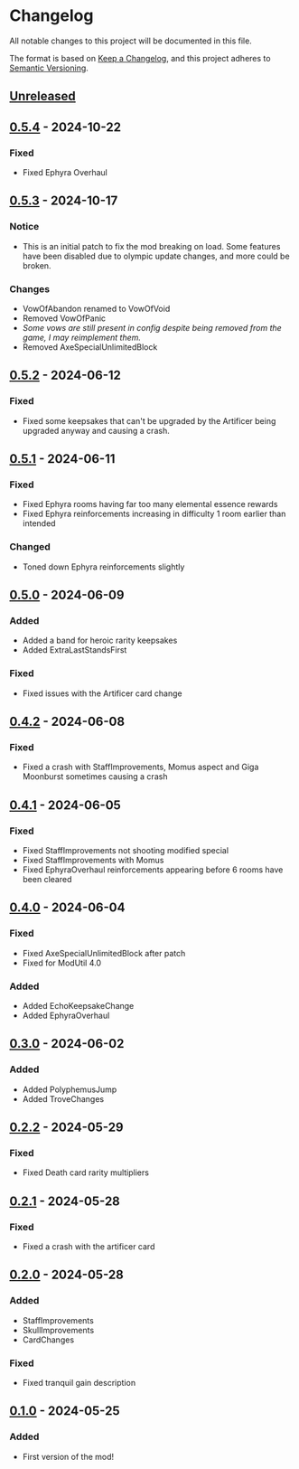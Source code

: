 # Changelog

All notable changes to this project will be documented in this file.

The format is based on [Keep a Changelog](https://keepachangelog.com/en/1.1.0/),
and this project adheres to [Semantic Versioning](https://semver.org/spec/v2.0.0.html).

## [Unreleased]

## [0.5.4] - 2024-10-22

### Fixed

- Fixed Ephyra Overhaul

## [0.5.3] - 2024-10-17

### Notice

- This is an initial patch to fix the mod breaking on load. Some features have been disabled due to olympic update changes, and more could be broken.

### Changes

- VowOfAbandon renamed to VowOfVoid
- Removed VowOfPanic
- _Some vows are still present in config despite being removed from the game, I may reimplement them._
- Removed AxeSpecialUnlimitedBlock

## [0.5.2] - 2024-06-12

### Fixed

- Fixed some keepsakes that can't be upgraded by the Artificer being upgraded anyway and causing a crash.

## [0.5.1] - 2024-06-11

### Fixed

- Fixed Ephyra rooms having far too many elemental essence rewards
- Fixed Ephyra reinforcements increasing in difficulty 1 room earlier than intended

### Changed

- Toned down Ephyra reinforcements slightly

## [0.5.0] - 2024-06-09

### Added

- Added a band for heroic rarity keepsakes
- Added ExtraLastStandsFirst

### Fixed

- Fixed issues with the Artificer card change

## [0.4.2] - 2024-06-08

### Fixed

- Fixed a crash with StaffImprovements, Momus aspect and Giga Moonburst sometimes causing a crash

## [0.4.1] - 2024-06-05

### Fixed

- Fixed StaffImprovements not shooting modified special
- Fixed StaffImprovements with Momus
- Fixed EphyraOverhaul reinforcements appearing before 6 rooms have been cleared

## [0.4.0] - 2024-06-04

### Fixed

- Fixed AxeSpecialUnlimitedBlock after patch
- Fixed for ModUtil 4.0

### Added

- Added EchoKeepsakeChange
- Added EphyraOverhaul

## [0.3.0] - 2024-06-02

### Added

- Added PolyphemusJump
- Added TroveChanges

## [0.2.2] - 2024-05-29

### Fixed

- Fixed Death card rarity multipliers

## [0.2.1] - 2024-05-28

### Fixed

- Fixed a crash with the artificer card

## [0.2.0] - 2024-05-28

### Added

- StaffImprovements
- SkullImprovements
- CardChanges

### Fixed

- Fixed tranquil gain description

## [0.1.0] - 2024-05-25

### Added

- First version of the mod!

[unreleased]: https://github.com/PonyWarrior/PonyAO/compare/0.5.4...HEAD
[0.5.4]: https://github.com/PonyWarrior/PonyAO/compare/0.5.3...0.5.4
[0.5.3]: https://github.com/PonyWarrior/PonyAO/compare/0.5.2...0.5.3
[0.5.2]: https://github.com/PonyWarrior/PonyAO/compare/0.5.1...0.5.2
[0.5.1]: https://github.com/PonyWarrior/PonyAO/compare/0.5.0...0.5.1
[0.5.0]: https://github.com/PonyWarrior/PonyAO/compare/0.4.2...0.5.0
[0.4.2]: https://github.com/PonyWarrior/PonyAO/compare/0.4.1...0.4.2
[0.4.1]: https://github.com/PonyWarrior/PonyAO/compare/0.4.0...0.4.1
[0.4.0]: https://github.com/PonyWarrior/PonyAO/compare/0.3.0...0.4.0
[0.3.0]: https://github.com/PonyWarrior/PonyAO/compare/0.2.2...0.3.0
[0.2.2]: https://github.com/PonyWarrior/PonyAO/compare/0.2.1...0.2.2
[0.2.1]: https://github.com/PonyWarrior/PonyAO/compare/0.2.0...0.2.1
[0.2.0]: https://github.com/PonyWarrior/PonyAO/compare/0.1.0...0.2.0
[0.1.0]: https://github.com/PonyWarrior/PonyAO/compare/d8fa0a8da1d88e9391bad80e391aaf05924800aa...0.1.0
